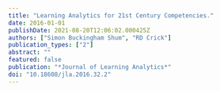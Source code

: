 ```yaml
---
title: "Learning Analytics for 21st Century Competencies."
date: 2016-01-01
publishDate: 2021-08-20T12:06:02.000425Z
authors: ["Simon Buckingham Shum", "RD Crick"]
publication_types: ["2"]
abstract: ""
featured: false
publication: "*Journal of Learning Analytics*"
doi: "10.18608/jla.2016.32.2"
---
```


